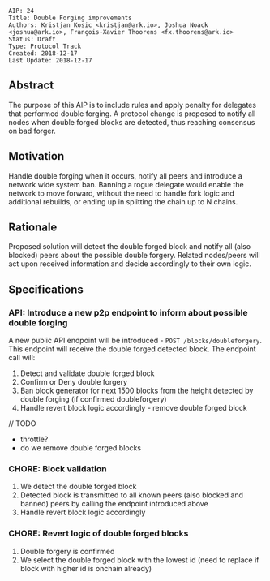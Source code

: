 ```
AIP: 24
Title: Double Forging improvements
Authors: Kristjan Kosic <kristjan@ark.io>, Joshua Noack <joshua@ark.io>, François-Xavier Thoorens <fx.thoorens@ark.io>
Status: Draft
Type: Protocol Track
Created: 2018-12-17
Last Update: 2018-12-17
```

## Abstract
The purpose of this AIP is to include rules and apply penalty for delegates that performed double forging. A protocol change is proposed to notify all nodes when double forged blocks are detected, thus reaching consensus on bad forger.

## Motivation
Handle double forging when it occurs, notify all peers and introduce a network wide system ban. Banning a rogue delegate would enable the network to move forward, without the need to handle fork logic and additional rebuilds, or ending up in splitting the chain up to N chains.

## Rationale
Proposed solution will detect the double forged block and notify all (also blocked) peers about the possible double forgery. Related nodes/peers will act upon received information and decide accordingly to their own logic.

## Specifications
### API: Introduce a new p2p endpoint to inform about possible double forging
A new public API endpoint will be introduced - `POST /blocks/doubleforgery`. This endpoint will receive the double forged detected block. The endpoint call will:
1. Detect and validate double forged block
2. Confirm or Deny double forgery
3. Ban block generator for next 1500 blocks from the height detected by double forging (if confirmed doubleforgery)
4. Handle revert block logic accordingly - remove double forged block

// TODO 
- throttle? 
- do we remove double forged blocks

### CHORE: Block validation
1. We detect the double forged block
2. Detected block is transmitted to all known peers (also blocked and banned) peers by calling the endpoint introduced above
3. Handle revert block logic accordingly

### CHORE: Revert logic of double forged blocks
1. Double forgery is confirmed
2. We select the double forged block with the lowest id (need to replace if block with higher id is onchain already)
